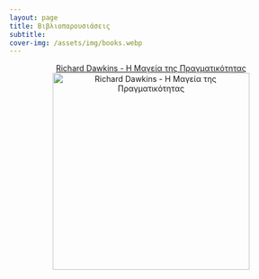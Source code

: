 ```yaml
---
layout: page
title: Βιβλιοπαρουσιάσεις
subtitle: 
cover-img: /assets/img/books.webp
---
```




 
<p style="text-align:center;">
 <a href="https://sgmsc.github.io/site/assets//books/dawkins_magic">Richard Dawkins - Η Μαγεία της Πραγματικότητας</a>
 <a href="https://sgmsc.github.io/site/assets//books/dawkins_magic">
  <img src="https://sgmsc.github.io/site/assets/img/dawk_magic.jpg" alt="Richard Dawkins - Η Μαγεία της Πραγματικότητας" style="width:350px;height:350px;"></a>
 </p>

